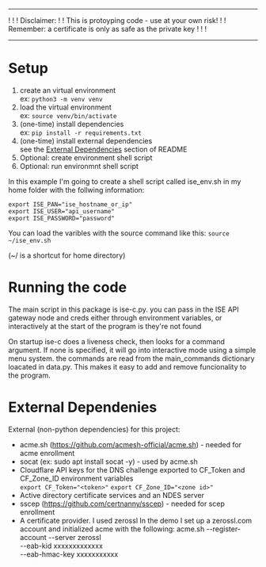 
***********************************************************************
!                                                                     !
!                       Disclaimer:                                   !
!     This is protoyping code - use at your own risk!                 !
!     Remember: a certificate is only as safe as the private key      !
!                                                                     !
***********************************************************************

# Setup
1. create an virtual environment<br>
        ex: ```python3 -m venv venv ```
2. load the virtual environment<br>
        ex: ```source venv/bin/activate```
3. (one-time) install dependencies<br>
        ex: ```pip install -r requirements.txt```
4. (one-time) install external dependencies<br>
        see the [External Dependencies](#external-dependenies) section of README
5. Optional: create environment shell script<br>
6. Optional: run environmnt shell script<br>

In this example I'm going to create a shell script called ise_env.sh
in my home folder with the follwing information:

```
export ISE_PAN="ise_hostname_or_ip"
export ISE_USER="api_username"
export ISE_PASSWORD="password"
```

You can load the varibles with the source command like this:
```source ~/ise_env.sh```

(~/ is a shortcut for home directory)

# Running the code
The main script in this package is ise-c.py.  you can pass in the ISE 
API gateway node and creds either through environment variables, or
interactively at the start of the program is they're not found

On startup ise-c does a liveness check, then looks for a command argument.
If none is specified, it will go into interactive mode using a simple menu system.
the commands are read from the main_commands dictionary loacated in data.py.  This
makes it easy to add and remove funcionality to the program.


# External Dependenies
External (non-python dependencies) for this project:
* acme.sh (https://github.com/acmesh-official/acme.sh) - needed for acme enrollment
* socat (ex: sudo apt install socat -y) - used by acme.sh
* Cloudflare API keys for the DNS challenge exported to  CF_Token and CF_Zone_ID environment variables<br>
        ```export CF_Token="<token>"```
        ```export CF_Zone_ID="<zone id>"```
* Active directory certificate services and an NDES server
* sscep (https://github.com/certnanny/sscep) - needed for scep enrollment
* A certificate provider. I used zerossl
In the demo I set up a zerossl.com account and initialized acme with the following:
acme.sh  --register-account  --server zerossl \
        --eab-kid  xxxxxxxxxxxxx \
        --eab-hmac-key  xxxxxxxxxxx


